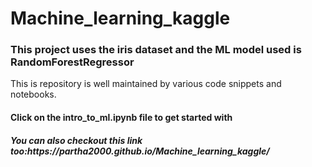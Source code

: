 # Machine_learning_kaggle
<h3>This project uses the iris dataset and the ML model used is RandomForestRegressor</h3>

This is repository is well maintained by various code snippets and notebooks. 
<h4>Click on the intro_to_ml.ipynb file to get started with </h4>
<h5>You can also checkout this link too:https://partha2000.github.io/Machine_learning_kaggle/</h5>
